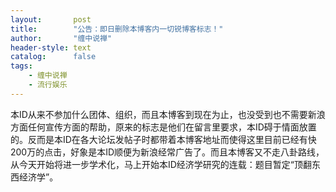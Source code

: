 ```yaml
---
layout:       post
title:        "公告：即日删除本博客内一切锐博客标志！"
author:       "缠中说禅"
header-style: text
catalog:      false
tags:
    - 缠中说禅
    - 流行娱乐
---
```


本ID从来不参加什么团体、组织，而且本博客到现在为止，也没受到也不需要新浪方面任何宣传方面的帮助，原来的标志是他们在留言里要求，本ID碍于情面放置的。反而是本ID在各大论坛发帖子时都带着本博客地址而使得这里目前已经有快200万的点击，好象是本ID顺便为新浪经常广告了。而且本博客又不走八卦路线，从今天开始将进一步学术化，马上开始本ID经济学研究的连载：题目暂定“顶翻东西经济学”。

